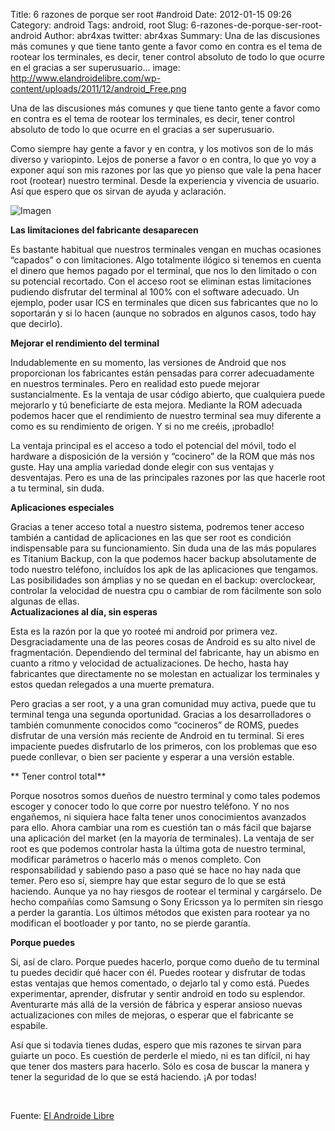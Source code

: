 Title: 6 razones de porque ser root #android
Date: 2012-01-15 09:26
Category: android
Tags: android, root
Slug: 6-razones-de-porque-ser-root-android
Author: abr4xas
twitter: abr4xas
Summary: Una de las discusiones más comunes y que tiene tanto gente a favor como en contra es el tema de rootear los terminales, es decir, tener control absoluto de todo lo que ocurre en el gracias a ser superusuario...
image: http://www.elandroidelibre.com/wp-content/uploads/2011/12/android_Free.png

Una de las discusiones más comunes y que tiene tanto gente a favor como en contra es el tema de rootear los terminales, es decir, tener control absoluto de todo lo que ocurre en el gracias a ser superusuario.


Como siempre hay gente a favor y en contra, y los motivos son de lo más
diverso y variopinto. Lejos de ponerse a favor o en contra, lo que yo
voy a exponer aquí son mis razones por las que yo pienso que vale la
pena hacer root (rootear) nuestro terminal. Desde la experiencia y
vivencia de usuario. Así que espero que os sirvan de ayuda y
aclaración.  


![Imagen](http://www.elandroidelibre.com/wp-content/uploads/2011/12/android_Free.png)



**Las limitaciones del fabricante desaparecen**

Es bastante habitual que nuestros terminales vengan en muchas ocasiones
“capados” o con limitaciones. Algo totalmente ilógico si tenemos en
cuenta el dinero que hemos pagado por el terminal, que nos lo den
limitado o con su potencial recortado. Con el acceso root se eliminan
estas limitaciones pudiendo disfrutar del terminal al 100% con el
software adecuado. Un ejemplo, poder usar ICS en terminales que dicen
sus fabricantes que no lo soportarán y si lo hacen (aunque no sobrados
en algunos casos, todo hay que decirlo).

**Mejorar el rendimiento del terminal**

Indudablemente en su momento, las versiones de Android que nos
proporcionan los fabricantes están pensadas para correr adecuadamente en
nuestros terminales. Pero en realidad esto puede mejorar
sustancialmente. Es la ventaja de usar código abierto, que cualquiera
puede mejorarlo y tú beneficiarte de esta mejora. Mediante la ROM
adecuada podemos hacer que el rendimiento de nuestro terminal sea muy
diferente a como es su rendimiento de origen. Y si no me creéis,
¡probadlo!

La ventaja principal es el acceso a todo el potencial del móvil, todo el
hardware a disposición de la versión y “cocinero” de la ROM que más nos
guste. Hay una amplia variedad donde elegir con sus ventajas y
desventajas. Pero es una de las principales razones por las que hacerle
root a tu terminal, sin duda.

**Aplicaciones especiales**

Gracias a tener acceso total a nuestro sistema, podremos tener acceso
también a cantidad de aplicaciones en las que ser root es condición
indispensable para su funcionamiento. Sin duda una de las más populares
es Titanium Backup, con la que podemos hacer backup absolutamente de
todo nuestro teléfono, incluídos los apk de las aplicaciones que
tengamos. Las posibilidades son ámplias y no se quedan en el backup:
overclockear, controlar la velocidad de nuestra cpu o cambiar de rom
fácilmente son solo algunas de ellas.  
**Actualizaciones al día, sin esperas**

Esta es la razón por la que yo rooteé mi android por primera vez.
Desgraciadamente una de las peores cosas de Android es su alto nivel de
fragmentación. Dependiendo del terminal del fabricante, hay un abismo en
cuanto a ritmo y velocidad de actualizaciones. De hecho, hasta hay
fabricantes que directamente no se molestan en actualizar los terminales
y estos quedan relegados a una muerte prematura.

Pero gracias a ser root, y a una gran comunidad muy activa, puede que tu
terminal tenga una segunda oportunidad. Gracias a los desarrolladores o
también comunmente conocidos como “cocineros” de ROMS, puedes disfrutar
de una versión más reciente de Android en tu terminal. Si eres
impaciente puedes disfrutarlo de los primeros, con los problemas que eso
puede conllevar, o bien ser paciente y esperar a una versión estable.

** Tener control total**

Porque nosotros somos dueños de nuestro terminal y como tales podemos
escoger y conocer todo lo que corre por nuestro teléfono. Y no nos
engañemos, ni siquiera hace falta tener unos conocimientos avanzados
para ello. Ahora cambiar una rom es cuestión tan o más fácil que bajarse
una aplicación del market (en la mayoría de terminales). La ventaja de
ser root es que podemos controlar hasta la última gota de nuestro
terminal, modificar parámetros o hacerlo más o menos completo. Con
responsabilidad y sabiendo paso a paso qué se hace no hay nada que
temer. Pero eso sí, siempre hay que estar seguro de lo que se está
haciendo. Aunque ya no hay riesgos de rootear el terminal y cargárselo.
De hecho compañías como Samsung o Sony Ericsson ya lo permiten sin
riesgo a perder la garantía. Los últimos métodos que existen para
rootear ya no modifican el bootloader y por tanto, no se pierde
garantía.

**Porque puedes**

Si, así de claro. Porque puedes hacerlo, porque como dueño de tu
terminal tu puedes decidir qué hacer con él. Puedes rootear y disfrutar
de todas estas ventajas que hemos comentado, o dejarlo tal y como está.
Puedes experimentar, aprender, disfrutar y sentir android en todo su
esplendor. Aventurarte más allá de la versión de fábrica y esperar
ansioso nuevas actualizaciones con miles de mejoras, o esperar que el
fabricante se espabile.

Así que si todavía tienes dudas, espero que mis razones te sirvan para
guiarte un poco. Es cuestión de perderle el miedo, ni es tan difícil, ni
hay que tener dos masters para hacerlo. Sólo es cosa de buscar la manera
y tener la seguridad de lo que se está haciendo. ¡A por todas!

 

Fuente: [El Androide
Libre](http://www.elandroidelibre.com/2011/12/seis-razones-por-las-que-rootear-tu-android.html)
